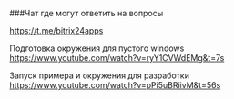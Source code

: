 
###Чат где могут ответить на вопросы

https://t.me/bitrix24apps


Подготовка окружения для пустого windows
https://www.youtube.com/watch?v=ryY1CVWdEMg&t=7s


Запуск примера и окружения для разработки
https://www.youtube.com/watch?v=pPi5uBRiivM&t=56s
